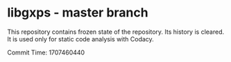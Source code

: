 # libgxps - master branch

This repository contains frozen state of the repository.
Its history is cleared. It is used only for static code
analysis with Codacy.

Commit Time: 1707460440